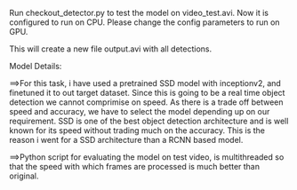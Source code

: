
Run checkout_detector.py to test the model on video_test.avi. Now it is configured to run on CPU. Please change the config parameters to run on GPU.

This will create a new file output.avi with all detections.

Model Details:

==>For this task, i have used a pretrained SSD model with inceptionv2, and finetuned it to out target dataset. Since this is going to be a real time object detection we cannot comprimise on speed. As there is a trade off between speed and accuracy, we have to select the model depending up on our requirement. SSD is one of the best object detection architecture and is well known for its speed without trading much on the accuracy. This is the reason i went for a SSD architecture than a RCNN based model. 

==>Python script for evaluating the model on test video, is multithreaded so that the speed with which frames are processed is much better than original.


